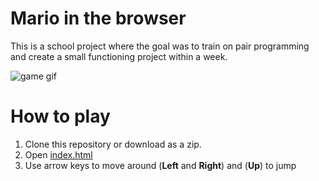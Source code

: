# Mario in the browser

This is a school project where the goal was to train on pair programming and create a small functioning project within a week.

![game gif](/images/game.gif)

# How to play
1. Clone this repository or download as a zip.
2. Open [index.html](/index.html)
3. Use arrow keys to move around (**Left** and **Right**) and (**Up**) to jump
